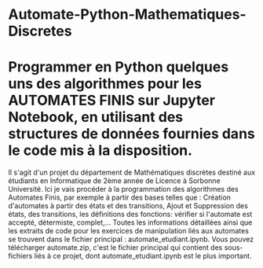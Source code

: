 # Automate-Python-Mathematiques-Discretes 
# Programmer en Python quelques uns des algorithmes pour les AUTOMATES FINIS sur Jupyter Notebook, en utilisant des structures de données fournies dans le code mis à la disposition. 
Il s'agit d'un projet du département de Mathématiques discrètes destiné aux étudiants en Informatique de 2ème année de Licence à Sorbonne Université. 
Ici je vais procéder à la programmation des algorithmes des Automates Finis, par exemple à partir des bases telles que : Création d'automates à partir des états et des transitions, Ajout et Suppression des états, des transitions, les définitions des fonctions: vérifier si l'automate est accepté, détermiste, complet,... 
Toutes les informations détaillées ainsi que les extraits de code pour les exercices de manipulation liés aux automates se trouvent dans le fichier principal : automate_etudiant.ipynb. 
Vous pouvez télécharger automate.zip, c'est le fichier principal qui contient des sous-fichiers liés à ce projet, dont automate_etudiant.ipynb est le plus important. 
